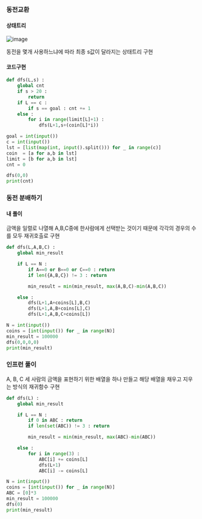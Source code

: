 ### 동전교환

#### 상태트리
![image](https://user-images.githubusercontent.com/53211781/75860688-9bea5e00-5e3f-11ea-8b5c-ed8aab69413a.png)

동전을 몇개 사용하느냐에 따라 최종 s값이 달라지는 상태트리 구현

#### 코드구현
```python
def dfs(L,s) :
    global cnt
    if s > 20 :
        return
    if L == c :
        if s == goal : cnt += 1
    else :
        for i in range(limit[L]+1) :
            dfs(L+1,s+(coin[L]*i))

goal = int(input())
c = int(input())
lst = [list(map(int, input().split())) for _ in range(c)]
coin  = [a for a,b in lst]
limit = [b for a,b in lst]
cnt = 0

dfs(0,0)
print(cnt)
```

### 동전 분배하기

#### 내 풀이

금액을 일렬로 나열해 A,B,C중에 한사람에게 선택받는 것이기 때문에
각각의 경우의 수를 모두 재귀호출로 구현
```python
def dfs(L,A,B,C) :
    global min_result

    if L == N :
        if A==0 or B==0 or C==0 : return
        if len({A,B,C}) != 3 : return

        min_result = min(min_result, max(A,B,C)-min(A,B,C))

    else :
        dfs(L+1,A+coins[L],B,C)
        dfs(L+1,A,B+coins[L],C)
        dfs(L+1,A,B,C+coins[L])

N = int(input())
coins = [int(input()) for _ in range(N)]
min_result = 100000
dfs(0,0,0,0)
print(min_result)
```

### 인프런 풀이

A, B, C 세 사람의 금액을 표현하기 위한 배열을 하나 만들고
해당 배열을 채우고 지우는 방식의 재귀함수 구현
```python
def dfs(L) :
    global min_result

    if L == N :
        if 0 in ABC : return
        if len(set(ABC)) != 3 : return

        min_result = min(min_result, max(ABC)-min(ABC))

    else :
        for i in range(3) :
            ABC[i] += coins[L]
            dfs(L+1)
            ABC[i] -= coins[L]

N = int(input())
coins = [int(input()) for _ in range(N)]
ABC = [0]*3
min_result = 100000
dfs(0)
print(min_result)
```

